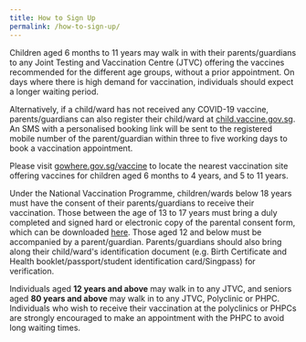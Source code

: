 ```yaml
---
title: How to Sign Up
permalink: /how-to-sign-up/
---
```

Children aged 6 months to 11 years may walk in with their parents/guardians to any Joint Testing and Vaccination Centre (JTVC) offering the vaccines recommended for the different age groups, without a prior appointment. On days where there is high demand for vaccination, individuals should expect a longer waiting period.
 
Alternatively, if a child/ward has not received any COVID-19 vaccine, parents/guardians can also register their child/ward at [child.vaccine.gov.sg](https://child.vaccine.gov.sg/). An SMS with a personalised booking link will be sent to the registered mobile number of the parent/guardian within three to five working days to book a vaccination appointment.

Please visit [gowhere.gov.sg/vaccine](https://www.gowhere.gov.sg/vaccine) to locate the nearest vaccination site offering vaccines for children aged 6 months to 4 years, and 5 to 11 years.

Under the National Vaccination Programme, children/wards below 18 years must have the consent of their parents/guardians to receive their vaccination. Those between the age of 13 to 17 years must bring a duly completed and signed hard or electronic copy of the parental consent form, which can be downloaded
[here](go.gov.sg/parcf). Those aged 12 and below must be accompanied by a parent/guardian. Parents/guardians should also bring along their child/ward's identification document (e.g. Birth Certificate and Health booklet/passport/student identification card/Singpass) for verification.

Individuals aged **12 years and above** may walk in to any JTVC, and seniors aged **80 years and above** may walk in to any JTVC, Polyclinic or PHPC. Individuals who wish to receive their vaccination at the polyclinics or PHPCs are strongly encouraged to make an appointment with the PHPC to avoid long waiting times.